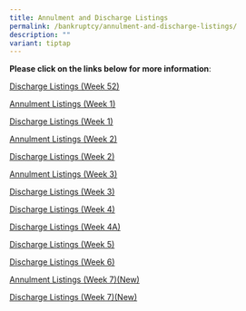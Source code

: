 ```yaml
---
title: Annulment and Discharge Listings
permalink: /bankruptcy/annulment-and-discharge-listings/
description: ""
variant: tiptap
---
```

<p><strong>Please click on the links below for more information</strong>:</p>
<p></p>
<p><a href="/files/Annulment &amp; Discharge Listings/Discharge_Listings__Week_52_.pdf" rel="noopener nofollow" target="_blank">Discharge Listings (Week 52)</a>
</p>
<p><a href="/files/Annulment &amp; Discharge Listings/Annulment_Listings__Week_1_.pdf" rel="noopener nofollow" target="_blank">Annulment Listings (Week 1)</a>
</p>
<p><a href="/files/Annulment &amp; Discharge Listings/Discharge_Listings__Week_1_.pdf" rel="noopener nofollow" target="_blank">Discharge Listings (Week 1)</a>
</p>
<p><a href="/files/Annulment &amp; Discharge Listings/Annulment_Listings__Week_2_.pdf" rel="noopener nofollow" target="_blank">Annulment Listings (Week 2)</a>
</p>
<p><a href="/files/Annulment &amp; Discharge Listings/Discharge_Listings__Week_2_.pdf" rel="noopener nofollow" target="_blank">Discharge Listings (Week 2)</a>
</p>
<p><a href="/files/Annulment &amp; Discharge Listings/Annulment_Listings__Week_3_.pdf" rel="noopener nofollow" target="_blank">Annulment Listings (Week 3)</a>
</p>
<p><a href="/files/Annulment &amp; Discharge Listings/Discharge_Listings__Week_3_.pdf" rel="noopener nofollow" target="_blank">Discharge Listings (Week 3)</a>
</p>
<p><a href="/files/Annulment &amp; Discharge Listings/Discharge_Listings__Week_4_.pdf" rel="noopener nofollow" target="_blank">Discharge Listings (Week 4)</a>
</p>
<p><a href="/files/Annulment &amp; Discharge Listings/Discharge_Listings__Week_4A_.pdf" rel="noopener nofollow" target="_blank">Discharge Listings (Week 4A)</a>
</p>
<p><a href="/files/Annulment &amp; Discharge Listings/Discharge_Listings__Week_5_.pdf" rel="noopener nofollow" target="_blank">Discharge Listings (Week 5)</a>
</p>
<p><a href="/files/Annulment &amp; Discharge Listings/Discharge_Listings__Week_6_.pdf" rel="noopener nofollow" target="_blank">Discharge Listings (Week 6)</a>
</p>
<p><a href="/files/Annulment &amp; Discharge Listings/Annulment_Listings__Week_7_.pdf" rel="noopener nofollow" target="_blank">Annulment Listings (Week 7)(New)</a>
</p>
<p><a href="/files/Annulment &amp; Discharge Listings/Discharge_Listings__Week_7_.pdf" rel="noopener nofollow" target="_blank">Discharge Listings (Week 7)(New)</a>
</p>
<p></p>
<p></p>
<p></p>